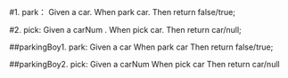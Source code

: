 #1.
park：
Given a car.
When park car.
Then return false/true;


#2.
pick:
Given a carNum .
When pick car.
Then return car/null;


##parkingBoy1.
park:
Given a car
When park car
Then return false/true;

##parkingBoy2.
pick:
Given a carNum
When pick car
Then return car/null
